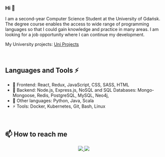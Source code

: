 

<h3> Hi  👋 </h3>

I am a second-year Computer Science Student at the University of Gdańsk. The degree
course enables the access to wide range of programming languages so that I
could gain knowledge and practice in many areas. I am looking for a job
opportunity where I can continue my development.

My University projects: [Uni Projects](https://github.com/michalbidzinski1?tab=repositories) 

</br>

## Languages and Tools ⚡
- 💬 Frontend: React, Redux, JavaScript, CSS, SASS, HTML
- 🌱 Backend: Node.js, Express.js, NoSQL and SQL Databases: Mongo-Mongoose, Redis, PostgreSQL, MySQL, Neo4j,   
- 🔭 Other languages: Python, Java, Scala
- ⚡ Tools: Docker, Kubernetes, Git, Bash, Linux


</br>

## 📫 How to reach me

<div align="center">
<a href="https://www.linkedin.com/in/michał-bidziński-6b8919236/">
    <img src="https://img.shields.io/badge/LinkedIn-0077B5?style=for-the-badge&logo=linkedin&logoColor=white"/>
<a/>
<a href="mailto:michalbidzinski12@gmail.com">
    <img src="https://img.shields.io/badge/Gmail-D14836?style=for-the-badge&logo=gmail&logoColor=white"/>
<a/>
</div>
<!--
**michalbidzinski1/michalbidzinski1** is a ✨ _special_ ✨ repository because its `README.md` (this file) appears on your GitHub profile.

Here are some ideas to get you started:

- 🔭 I’m currently working on ...
- 🌱 I’m currently learning ...
- 👯 I’m looking to collaborate on ...
- 🤔 I’m looking for help with ...
- 💬 Ask me about ...
- 📫 How to reach me: ...
- 😄 Pronouns: ...
- ⚡ Fun fact: ...
-->
